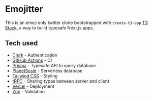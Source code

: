 # Emojitter

This is an emoji only twitter clone bootstrapped with `create-t3-app` [T3 Stack](https://create.t3.gg/), a way to build typesafe Next.js apps.

## Tech used
- [Clerk](https://clerk.com/) - Authentication
- [GitHub Actions](https://github.com/features/actions) - CI
- [Prisma](https://prisma.io/) - Typesafe API to query database
- [PlanetScale](https://planetscale.com/) - Serverless database
- [Tailwind CSS](https://tailwindcss.com/) - Styling
- [tRPC](https://trpc.io/) - Sharing types between server and client
- [Vercel](https://vercel.com/) - Deployment
- [Zod](https://zod.dev/) - Validation
